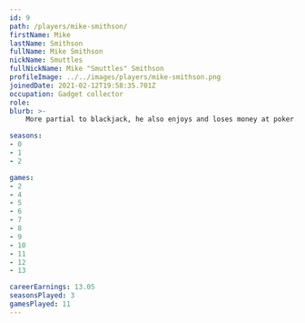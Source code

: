 ```yaml
---
id: 9
path: /players/mike-smithson/
firstName: Mike
lastName: Smithson
fullName: Mike Smithson
nickName: Smuttles
fullNickName: Mike "Smuttles" Smithson
profileImage: ../../images/players/mike-smithson.png
joinedDate: 2021-02-12T19:58:35.701Z
occupation: Gadget collector
role: 
blurb: >-
    More partial to blackjack, he also enjoys and loses money at poker. <br /> His biggest tournament win to date is circa $2. <br /> <strong>You</strong> try saying Smithson way drunk.

seasons:
- 0
- 1
- 2

games:
- 2
- 4
- 5
- 6
- 7
- 8
- 9
- 10
- 11
- 12
- 13

careerEarnings: 13.05
seasonsPlayed: 3
gamesPlayed: 11
---
```

